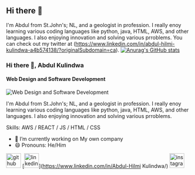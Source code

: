 ## Hi there 👋
I'm Abdul from St.John's; NL, and a geologist in profession. I really enoy learning various coding languages like python, java, HTML, AWS, and other languages. I also enjoying innovation and solving various prroblems. You can check out my twitter at (https://www.linkedin.com/in/abdul-hilmi-kulindwa-a4b574138/?originalSubdomain=ca).
[![Anurag's GitHub stats](https://github-readme-stats.vercel.app/api?username=AbdulKulindwa)](https://github.com/anuraghazra/github-readme-stats)

### Hi there 👋, Abdul Kulindwa
#### Web Design and Software Development
![Web Design and Software Development](https://media.licdn.com/dms/image/v2/C5616AQGrL7hDNpiwIg/profile-displaybackgroundimage-shrink_350_1400/profile-displaybackgroundimage-shrink_350_1400/0/1620348539082?e=1758758400&v=beta&t=Hp6yKJZCNVRjwiuVwjn39FF84iKx8l1BXl5Kg2_Bbh0)

I'm Abdul from St.John's; NL, and a geologist in profession. I really enoy learning various coding languages like python, java, HTML, AWS, and other languages. I also enjoying innovation and solving various prroblems.

Skills: AWS / REACT / JS / HTML / CSS

- 🔭 I’m currently working on My own company 
- 😄 Pronouns: He/Him 


[<img src='https://cdn.jsdelivr.net/npm/simple-icons@3.0.1/icons/github.svg' alt='github' height='40'>](https://github.com/AbdulKulindwa)  [<img src='https://cdn.jsdelivr.net/npm/simple-icons@3.0.1/icons/linkedin.svg' alt='linkedin' height='40'>](https://www.linkedin.com/in/Abdul-Hilmi Kulindwa/)  [<img src='https://cdn.jsdelivr.net/npm/simple-icons@3.0.1/icons/instagram.svg' alt='instagram' height='40'>](https://www.instagram.com/Abdulhilm215/)  

